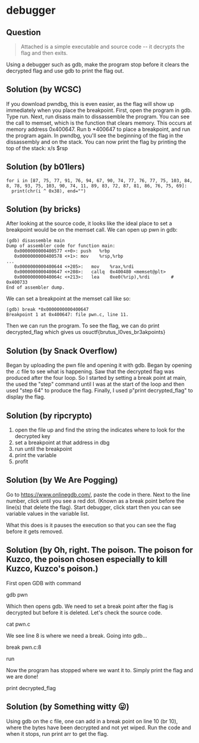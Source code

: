 # debugger

## Question

> Attached is a simple executable and source code -- it decrypts the flag and then exits.

Using a debugger such as gdb, make the program stop before it clears the decrypted flag and use gdb to print the flag out.

## Solution (by WCSC)
If you download pwndbg, this is even easier, as the flag will show up immediately when you place the breakpoint. First, open the program in gdb. Type run. Next, run disass main to dissassemble the program. You can see the call to memset, which is the function that clears memory. This occurs at memory address 0x400647. Run b *400647 to place a breakpoint, and run the program again. In pwndbg, you'll see the beginning of the flag in the dissassembly and on the stack. You can now print the flag by printing the top of the stack: x/s $rsp

## Solution (by b01lers)
```
for i in [87, 75, 77, 91, 76, 94, 67, 90, 74, 77, 76, 77, 75, 103, 84, 8, 78, 93, 75, 103, 90, 74, 11, 89, 83, 72, 87, 81, 86, 76, 75, 69]:
  print(chr(i ^ 0x38), end="")
```
## Solution (by bricks)
After looking at the source code, it looks like the ideal place to set a breakpoint would be on the memset call. We can open up pwn in gdb:
```
(gdb) disassemble main
Dump of assembler code for function main:
   0x0000000000400577 <+0>: push   %rbp
   0x0000000000400578 <+1>: mov    %rsp,%rbp
...
   0x0000000000400644 <+205>:   mov    %rax,%rdi
   0x0000000000400647 <+208>:   callq  0x400480 <memset@plt>
   0x000000000040064c <+213>:   lea    0xe0(%rip),%rdi        # 0x400733
End of assembler dump.
```
We can set a breakpoint at the memset call like so:
```
(gdb) break *0x0000000000400647
Breakpoint 1 at 0x400647: file pwn.c, line 11.
```
Then we can run the program. To see the flag, we can do print decrypted_flag which gives us osuctf{brutus_l0ves_br3akpoints}

## Solution (by Snack Overflow)
Began by uploading the pwn file and opening it with gdb. Began by opening the .c file to see what is happening. Saw that the decrypted flag was produced after the four loop. So I started by setting a break point at main, the used the "step" command until I was at the start of the loop and then used "step 64" to produce the flag. Finally, I used p"print decrypted_flag" to display the flag.

## Solution (by ripcrypto)
1. open the file up and find the string the indicates where to look for the decrypted key
2. set a breakpoint at that address in dbg
3. run until the breakpoint
4. print the variable
5. profit

## Solution (by We Are Pogging)
Go to https://www.onlinegdb.com/, paste the code in there. Next to the line number, click until you see a red dot. (Known as a break point before the line(s) that delete the flag). Start debugger, click start then you can see variable values in the variable list.

What this does is it pauses the execution so that you can see the flag before it gets removed.

## Solution (by Oh, right. The poison. The poison for Kuzco, the poison chosen especially to kill Kuzco, Kuzco's poison.)
First open GDB with command

gdb pwn

Which then opens gdb. We need to set a break point after the flag is decrypted but before it is deleted. Let's check the source code.

cat pwn.c

We see line 8 is where we need a break. Going into gdb...

break pwn.c:8

run

Now the program has stopped where we want it to. Simply print the flag and we are done!

print decrypted_flag

## Solution (by Something witty 😛)
Using gdb on the c file, one can add in a break point on line 10 (br 10), where the bytes have been decrypted and not yet wiped. Run the code and when it stops, run print arr to get the flag.

